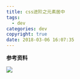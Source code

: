 ```yaml
---
title: css进阶之元素居中
tags:
  - dev
categories: dev
copyright: true
date: 2018-03-06 16:07:35
---
```


<!--more-->

**参考资料**
[]()

![](http://oankigr4l.bkt.clouddn.com/wexin.png)